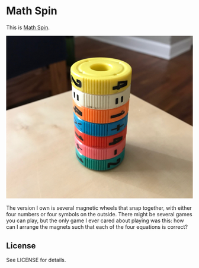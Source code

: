 # Math Spin

This is [Math Spin](https://www.geospaceplay.com/collections/games/products/math-spin-box).

![](thegame.jpg)

The version I own is several magnetic wheels that snap together, with either
four numbers or four symbols on the outside. There might be several games you
can play, but the only game I ever cared about playing was this: how can I
arrange the magnets such that each of the four equations is correct?

## License

See LICENSE for details.

